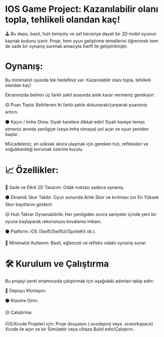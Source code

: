# IOS Game Project: Kazanılabilir olanı topla, tehlikeli olandan kaç!
🕹️ Bu depo, basit, hızlı tempolu ve saf beceriye dayalı bir 2D mobil oyunun kaynak kodunu içerir. Proje, hem oyun geliştirme temellerini öğrenmek hem de sade bir oynanış sunmak amacıyla Swift ile geliştirilmiştir.

# Oynanış:

Bu minimalist oyunda tek hedefiniz var: Kazanılabilir olanı topla, tehlikeli olandan kaç!

Ekranınızda beliren üç farklı şekil arasında anlık karar vermeniz gerekiyor:

🟡 Puan Topla: Belirlenen iki farklı şekle dokunarak/çarparak puanınızı artırın.

⚫ Kaçın / İmha Olma: Siyah karelere dikkat edin! Siyah kareye temas etmeniz anında yenilgiye (veya imha olmaya) yol açar ve oyun yeniden başlar.

Mücadeleniz, en yüksek skora ulaşmak için gereken hızı, refleksleri ve soğukkanlılığı korumak üzerine kurulu.

# 📈 Özellikler:


🔴 Sade ve Etkili 2D Tasarım: Odak noktası sadece oynanış.

⚫ Dinamik Skor Takibi: Oyun sonunda Anlık Skor ve kırılması zor En Yüksek Skor kayıtlarını gösterir.

🟡 Hızlı Tekrar Oynanabilirlik: Her yenilgiden sonra saniyeler içinde yeni bir oyuna başlayarak rekorunuzu kovalama imkanı.

⚫ Platform: iOS (Swift/SwiftUI/SpriteKit vb.).

🔴 Minimalist Kullanım: Basit, eğlenceli ve refleks odaklı oynanış sunar.

# 🛠️ Kurulum ve Çalıştırma
Bu projeyi yerel ortamınızda çalıştırmak için aşağıdaki adımları takip edin:

🔴 Depoyu Klonlayın:

⚫ Klasöre Girin:

🟡 Çalıştırma:

iOS/Xcode Projeleri için: Proje dosyasını (.xcodeproj veya .xcworkspace) Xcode ile açın ve bir Simülatör veya cihaza Build edin/Çalıştırın.


